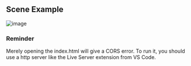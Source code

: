 ## Scene Example
![image](https://github.com/user-attachments/assets/19203374-cc39-47fc-909e-a363173e5fe2)

### Reminder
Merely opening the index.html will give a CORS error. To run it, you should use a http server like the Live Server extension from VS Code.
